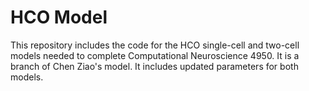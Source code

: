 # HCO Model

This repository includes the code for the HCO single-cell and two-cell models needed to complete Computational Neuroscience 4950. It is a branch of Chen Ziao's model. It includes updated parameters for both models.
